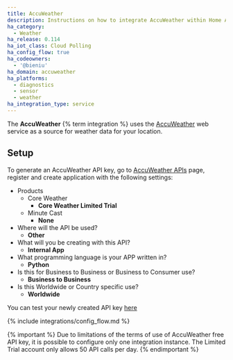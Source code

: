 ```yaml
---
title: AccuWeather
description: Instructions on how to integrate AccuWeather within Home Assistant.
ha_category:
  - Weather
ha_release: 0.114
ha_iot_class: Cloud Polling
ha_config_flow: true
ha_codeowners:
  - '@bieniu'
ha_domain: accuweather
ha_platforms:
  - diagnostics
  - sensor
  - weather
ha_integration_type: service
---
```


The **AccuWeather** {% term integration %} uses the [AccuWeather](https://accuweather.com/) web service as a source for weather data for your location.

## Setup

To generate an AccuWeather API key, go to [AccuWeather APIs](https://developer.accuweather.com/) page, register and create application with the following settings:
- Products
  - Core Weather
    - **Core Weather Limited Trial**
  - Minute Cast
    - **None**
- Where will the API be used? 
  - **Other**
- What will you be creating with this API?
  - **Internal App**
- What programming language is your APP written in? 
  - **Python**
- Is this for Business to Business or Business to Consumer use?
  - **Business to Business**
- Is this Worldwide or Country specific use?
  - **Worldwide**

You can test your newly created API key [here](https://developer.accuweather.com/accuweather-current-conditions-api/apis)

{% include integrations/config_flow.md %}

{% important %}
Due to limitations of the terms of use of AccuWeather free API key, it is possible to configure only one integration instance.
The Limited Trial account only allows 50 API calls per day.
{% endimportant %}
